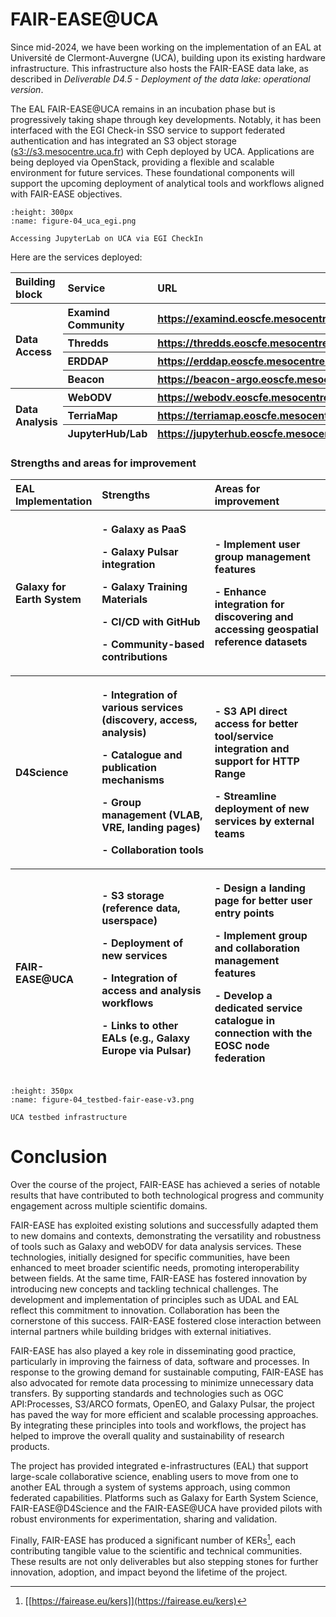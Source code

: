 # FAIR-EASE@UCA

Since mid-2024, we have been working on the implementation of an EAL at
Université de Clermont-Auvergne (UCA), building upon its existing
hardware infrastructure. This infrastructure also hosts the FAIR-EASE
data lake, as described in *Deliverable D4.5 - Deployment of the data
lake: operational version*.

The EAL FAIR-EASE@UCA remains in an incubation phase but is
progressively taking shape through key developments. Notably, it has
been interfaced with the EGI Check-in SSO service to support federated
authentication and has integrated an S3 object storage
([s3://s3.mesocentre.uca.fr](http://s3.mesocentre.uca.fr))
with Ceph deployed by UCA. Applications are being deployed via
OpenStack, providing a flexible and scalable environment for future
services. These foundational components will support the upcoming
deployment of analytical tools and workflows aligned with FAIR-EASE
objectives.

```{figure} 04_uca_egi.png
:height: 300px
:name: figure-04_uca_egi.png

Accessing JupyterLab on UCA via EGI CheckIn
```

Here are the services deployed:


<table>
<colgroup>
<col style="width: 17%" />
<col style="width: 22%" />
<col style="width: 59%" />
</colgroup>
<thead>
<tr>
<th style="text-align: left;"><strong>Building block</strong></th>
<th style="text-align: left;"><strong>Service</strong></th>
<th style="text-align: left;"><strong>URL</strong></th>
</tr>
<tr>
<th rowspan="4" style="text-align: left;"><strong>Data
Access</strong></th>
<th style="text-align: left;">Examind Community</th>
<th style="text-align: left;"><a
href="https://examind.eoscfe.mesocentre.uca.fr/examind/"><u>https://examind.eoscfe.mesocentre.uca.fr/examind/</u></a></th>
</tr>
<tr>
<th style="text-align: left;">Thredds</th>
<th style="text-align: left;"><a
href="https://thredds.eoscfe.mesocentre.uca.fr/"><u>https://thredds.eoscfe.mesocentre.uca.fr/</u></a></th>
</tr>
<tr>
<th style="text-align: left;">ERDDAP</th>
<th style="text-align: left;"><a
href="https://erddap.eoscfe.mesocentre.uca.fr"><u>https://erddap.eoscfe.mesocentre.uca.fr</u></a></th>
</tr>
<tr>
<th style="text-align: left;">Beacon</th>
<th style="text-align: left;"><a
href="https://beacon-argo.eoscfe.mesocentre.uca.fr/"><u>https://beacon-argo.eoscfe.mesocentre.uca.fr/</u></a></th>
</tr>
<tr>
<th rowspan="3" style="text-align: left;"><strong>Data
Analysis</strong></th>
<th style="text-align: left;">WebODV</th>
<th style="text-align: left;"><a
href="https://webodv.eoscfe.mesocentre.uca.fr/"><u>https://webodv.eoscfe.mesocentre.uca.fr/</u></a></th>
</tr>
<tr>
<th style="text-align: left;">TerriaMap</th>
<th style="text-align: left;"><a
href="https://terriamap.eoscfe.mesocentre.uca.fr/"><u>https://terriamap.eoscfe.mesocentre.uca.fr/</u></a></th>
</tr>
<tr>
<th style="text-align: left;">JupyterHub/Lab</th>
<th style="text-align: left;"><a
href="https://jupyterhub.eoscfe.mesocentre.uca.fr/"><u>https://jupyterhub.eoscfe.mesocentre.uca.fr/</u></a></th>
</tr>
</thead>
<tbody>
</tbody>
</table>


<!-- +------------+----------------+----------------------------------------------------------------------------------------------------------------------+
| **Building | **Service**    | **URL**                                                                                                              |
| block**    |                |                                                                                                                      |
+------------+----------------+----------------------------------------------------------------------------------------------------------------------+
| **Data     | Examind        | [[https://examind.eoscfe.mesocentre.uca.fr/examind/]{.underline}](https://examind.eoscfe.mesocentre.uca.fr/examind/) |
| Access**   | Community      |                                                                                                                      |
|            +----------------+----------------------------------------------------------------------------------------------------------------------+
|            | Thredds        | [[https://thredds.eoscfe.mesocentre.uca.fr/]{.underline}](https://thredds.eoscfe.mesocentre.uca.fr/)                 |
|            +----------------+----------------------------------------------------------------------------------------------------------------------+
|            | ERDDAP         | [[https://erddap.eoscfe.mesocentre.uca.fr]{.underline}](https://erddap.eoscfe.mesocentre.uca.fr)                     |
|            +----------------+----------------------------------------------------------------------------------------------------------------------+
|            | Beacon         | [[https://beacon-argo.eoscfe.mesocentre.uca.fr/]{.underline}](https://beacon-argo.eoscfe.mesocentre.uca.fr/)         |
+------------+----------------+----------------------------------------------------------------------------------------------------------------------+
| **Data     | WebODV         | [[https://webodv.eoscfe.mesocentre.uca.fr/]{.underline}](https://webodv.eoscfe.mesocentre.uca.fr/)                   |
| Analysis** |                |                                                                                                                      |
|            +----------------+----------------------------------------------------------------------------------------------------------------------+
|            | TerriaMap      | [[https://terriamap.eoscfe.mesocentre.uca.fr/]{.underline}](https://terriamap.eoscfe.mesocentre.uca.fr/)             |
|            +----------------+----------------------------------------------------------------------------------------------------------------------+
|            | JupyterHub/Lab | [[https://jupyterhub.eoscfe.mesocentre.uca.fr/]{.underline}](https://jupyterhub.eoscfe.mesocentre.uca.fr/)           |
+============+================+======================================================================================================================+ -->



### Strengths and areas for improvement


<table>
<colgroup>
<col style="width: 26%" />
<col style="width: 36%" />
<col style="width: 37%" />
</colgroup>
<thead>
<tr>
<th style="text-align: left;"><strong>EAL Implementation</strong></th>
<th style="text-align: left;"><strong>Strengths</strong></th>
<th style="text-align: left;"><strong>Areas for
improvement</strong></th>
</tr>
<tr>
<th style="text-align: left;"><strong>Galaxy for Earth
System</strong></th>
<th style="text-align: left;"><p>- Galaxy as PaaS</p>
<p>- Galaxy Pulsar integration</p>
<p>- Galaxy Training Materials</p>
<p>- CI/CD with GitHub</p>
<p>- Community-based contributions</p></th>
<th style="text-align: left;"><p>- Implement user group management
features</p>
<p>- Enhance integration for discovering and accessing geospatial
reference datasets</p></th>
</tr>
<tr>
<th style="text-align: left;"><strong>D4Science</strong></th>
<th style="text-align: left;"><p>- Integration of various services
(discovery, access, analysis)</p>
<p>- Catalogue and publication mechanisms</p>
<p>- Group management (VLAB, VRE, landing pages)</p>
<p>- Collaboration tools</p></th>
<th style="text-align: left;"><p>- S3 API direct access for better
tool/service integration and support for HTTP Range</p>
<p>- Streamline deployment of new services by external teams</p></th>
</tr>
<tr>
<th style="text-align: left;"><strong>FAIR-EASE@UCA</strong></th>
<th style="text-align: left;"><p>- S3 storage (reference data,
userspace)</p>
<p>- Deployment of new services</p>
<p>- Integration of access and analysis workflows</p>
<p>- Links to other EALs (e.g., Galaxy Europe via Pulsar)</p></th>
<th style="text-align: left;"><p>- Design a landing page for better user
entry points</p>
<p>- Implement group and collaboration management features</p>
<p>- Develop a dedicated service catalogue in connection with the EOSC
node federation</p></th>
</tr>
</thead>
<tbody>
</tbody>
</table>

<!-- +-------------------------+-------------------------+-------------------------+
| **EAL Implementation**  | **Strengths**           | **Areas for             |
|                         |                         | improvement**           |
+-------------------------+-------------------------+-------------------------+
| **Galaxy for Earth      | \- Galaxy as PaaS       | \- Implement user group |
| System**                |                         | management features     |
|                         | \- Galaxy Pulsar        |                         |
| (TRL = 9)               | integration             | \- Enhance integration  |
|                         |                         | for discovering and     |
|                         | \- Galaxy Training      | accessing geospatial    |
|                         | Materials               | reference datasets      |
|                         |                         |                         |
|                         | \- CI/CD with GitHub    |                         |
|                         |                         |                         |
|                         | \- Community-based      |                         |
|                         | contributions           |                         |
+-------------------------+-------------------------+-------------------------+
| **FAIR-EASE@D4Science** | \- Integration of       | \- S3 API direct access |
|                         | various services        | for better tool/service |
| (TRL = 9)               | (discovery, access,     | integration and support |
|                         | analysis)               | for HTTP Range          |
|                         |                         |                         |
|                         | \- Catalogue and        | \- Streamline           |
|                         | publication mechanisms  | deployment of new       |
|                         |                         | services by external    |
|                         | \- Group management     | teams                   |
|                         | (VLAB, VRE, landing     |                         |
|                         | pages)                  |                         |
|                         |                         |                         |
|                         | \- Collaboration tools  |                         |
+-------------------------+-------------------------+-------------------------+
| **FAIR-EASE@UCA**       | \- S3 storage           | \- Design a landing     |
|                         | (reference data,        | page for better user    |
| (TRL = 6)               | userspace)              | entry points            |
|                         |                         |                         |
|                         | \- Deployment of new    | \- Implement group and  |
|                         | services                | collaboration           |
|                         |                         | management features     |
|                         | \- Integration of       |                         |
|                         | access and analysis     | \- Develop a dedicated  |
|                         | workflows               | service catalogue in    |
|                         |                         | connection with the     |
|                         | \- Links to other EALs  | EOSC node federation    |
|                         | (e.g., Galaxy Europe    |                         |
|                         | via Pulsar)             | \- Deploy a vault       |
+=========================+=========================+=========================+ -->


```{figure} 04_testbed-fair-ease-v3.png
:height: 350px
:name: figure-04_testbed-fair-ease-v3.png

UCA testbed infrastructure
```

# Conclusion

Over the course of the project, FAIR-EASE has achieved a series of
notable results that have contributed to both technological progress and
community engagement across multiple scientific domains.

FAIR-EASE has exploited existing solutions and successfully adapted them
to new domains and contexts, demonstrating the versatility and
robustness of tools such as Galaxy and webODV for data analysis
services. These technologies, initially designed for specific
communities, have been enhanced to meet broader scientific needs,
promoting interoperability between fields. At the same time, FAIR-EASE
has fostered innovation by introducing new concepts and tackling
technical challenges. The development and implementation of principles
such as UDAL and EAL reflect this commitment to innovation.
Collaboration has been the cornerstone of this success. FAIR-EASE
fostered close interaction between internal partners while building
bridges with external initiatives.

FAIR-EASE has also played a key role in disseminating good practice,
particularly in improving the fairness of data, software and processes.
In response to the growing demand for sustainable computing, FAIR-EASE
has also advocated for remote data processing to minimize unnecessary
data transfers. By supporting standards and technologies such as OGC
API:Processes, S3/ARCO formats, OpenEO, and Galaxy Pulsar, the project
has paved the way for more efficient and scalable processing approaches.
By integrating these principles into tools and workflows, the project
has helped to improve the overall quality and sustainability of research
products.

The project has provided integrated e-infrastructures (EAL) that support
large-scale collaborative science, enabling users to move from one to
another EAL through a system of systems approach, using common federated
capabilities. Platforms such as Galaxy for Earth System Science,
FAIR-EASE@D4Science and the FAIR-EASE@UCA have provided pilots with
robust environments for experimentation, sharing and validation.

Finally, FAIR-EASE has produced a significant number of KERs[^27], each
contributing tangible value to the scientific and technical communities.
These results are not only deliverables but also stepping stones for
further innovation, adoption, and impact beyond the lifetime of the
project.

[^1]: [[https://doi.org/10.5281/zenodo.10069773]{.underline}](https://doi.org/10.5281/zenodo.10069773)

[^2]: [[https://doi.org/10.5281/zenodo.14711074]{.underline}](https://doi.org/10.5281/zenodo.14711074)

[^3]: Source:
    [[https://www.codesmith.io/]{.underline}](https://www.codesmith.io/)

[^4]: [[https://developer.mozilla.org/en-US/docs/Web/HTTP/Guides/Range_requests]{.underline}](https://developer.mozilla.org/en-US/docs/Web/HTTP/Guides/Range_requests)

[^5]: Source:
    [[https://earthmover.io/]{.underline}](https://earthmover.io/)

[^6]: Source:
    [[https://guide.cloudnativegeo.org/]{.underline}](https://guide.cloudnativegeo.org/)

[^7]: [[https://blog.lobelia.earth/arco-the-smartest-way-to-access-big-geospatial-data-eaf689eff3c9]{.underline}](https://blog.lobelia.earth/arco-the-smartest-way-to-access-big-geospatial-data-eaf689eff3c9)

[^8]: [[https://stacspec.org/en/]{.underline}](https://stacspec.org/en/)

[^9]: [[https://en.wikipedia.org/wiki/HATEOAS]{.underline}](https://en.wikipedia.org/wiki/HATEOAS)

[^10]: S*ource: [[https://openeo.org]{.underline}](https://openeo.org)*

[^11]: S*ource:
    [[https://dataspace.copernicus.eu/]{.underline}](https://dataspace.copernicus.eu/)*

[^12]: *Source:
    [[https://dataspace.copernicus.eu/]{.underline}](https://dataspace.copernicus.eu/)*

[^13]: [*[https://stacspec.org/en/about/stac-spec/]{.underline}*](https://stacspec.org/en/about/stac-spec/)

[^14]: [*[https://openeo.org/documentation/1.0/developers/api/reference.html#section/Processes]{.underline}*](https://openeo.org/documentation/1.0/developers/api/reference.html#section/Processes)

[^15]: [[https://maris-development.github.io/beacon/]{.underline}](https://maris-development.github.io/beacon/)

[^16]: [[https://erddap.eoscfe.mesocentre.uca.fr/]{.underline}](https://erddap.eoscfe.mesocentre.uca.fr/)

[^17]: [[https://glodap.info/index.php/merged-and-adjusted-data-product-v2-2023/]{.underline}](https://glodap.info/index.php/merged-and-adjusted-data-product-v2-2023/)

[^18]: [[https://erddap.eoscfe.mesocentre.uca.fr/erddap/tabledap/glodap_v2_2023_iceberg2.graph]{.underline}](https://erddap.eoscfe.mesocentre.uca.fr/erddap/tabledap/glodap_v2_2023_iceberg2.graph)

[^19]: [[https://github.com/fair-ease/erddap-trino-iceberg]{.underline}](https://github.com/fair-ease/erddap-trino-iceberg)

[^20]: Marc Portier (2023) FAIR-EASE_D4.1_Landscaping exercise_The
    -meta-data, software and cloud needs for the data lake. Zenodo. doi:
    10.5281/zenodo.7965398.

[^21]: PORTIER, M. (2024) FAIR-EASE - D4.3 Status and expectations of
    the FAIR-EASE data lake. Zenodo. doi: 10.5281/zenodo.13933551.

[^22]: [<https://github.com/fair-ease/py-udal-interface>]

[^23]: [<https://github.com/fair-ease/py-udal-fe-impl>]

[^24]: [[https://lab.fairease.eu/dataset-demand-register/registry/]](https://lab.fairease.eu/dataset-demand-register/registry/)

[^25]: *Source:
    [[https://jupytergis.readthedocs.io/en/latest/]](https://jupytergis.readthedocs.io/en/latest/)*

[^26]: [[https://doi.org/10.5281/zenodo.10069773]](https://doi.org/10.5281/zenodo.10069773)

[^27]: [[https://fairease.eu/kers]](https://fairease.eu/kers)
